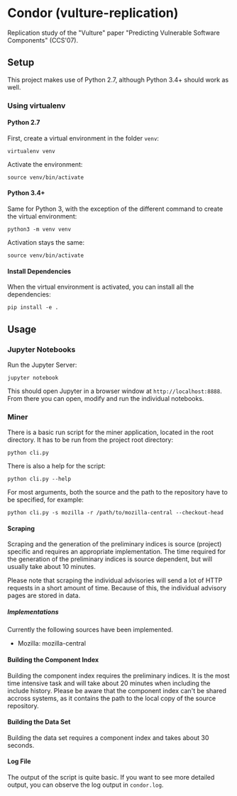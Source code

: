 # Condor (vulture-replication)
Replication study of the "Vulture" paper "Predicting Vulnerable Software Components" (CCS'07).

## Setup
This project makes use of Python 2.7, although Python 3.4+ should work as well.

### Using virtualenv
#### Python 2.7
First, create a virtual environment in the folder `venv`:
```
virtualenv venv
```

Activate the environment:
```
source venv/bin/activate
```

#### Python 3.4+
Same for Python 3, with the exception of the different command to create the virtual environment:
```
python3 -m venv venv
```

Activation stays the same:
```
source venv/bin/activate
```

#### Install Dependencies
When the virtual environment is activated, you can install all the dependencies:
```
pip install -e .
```

## Usage
### Jupyter Notebooks
Run the Jupyter Server:
```
jupyter notebook
```
This should open Jupyter in a browser window at `http://localhost:8888`. From there you can open, modify and run the individual notebooks.

### Miner
There is a basic run script for the miner application, located in the root directory. It has to be run from the project root directory:
```
python cli.py
```

There is also a help for the script:
```
python cli.py --help
```

For most arguments, both the source and the path to the repository have to be specified, for example:
```
python cli.py -s mozilla -r /path/to/mozilla-central --checkout-head
```


#### Scraping
Scraping and the generation of the preliminary indices is source (project) specific and requires an appropriate implementation. The time required for the generation of the preliminary indices is source dependent, but will usually take about 10 minutes. 

Please note that scraping the individual advisories will send a lot of HTTP requests in a short amount of time. Because of this, the individual advisory pages are stored in data.

##### Implementations
Currently the following sources have been implemented.
- Mozilla: mozilla-central

#### Building the Component Index
Building the component index requires the preliminary indices. It is the most time intensive task and will take about 20 minutes when including the include history. Please be aware that the component index can't be shared accross systems, as it contains the path to the local copy of the source repository.

#### Building the Data Set
Building the data set requires a component index and takes about 30 seconds.

#### Log File
The output of the script is quite basic. If you want to see more detailed output, you can
observe the log output in `condor.log`.

